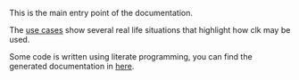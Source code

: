 This is the main entry point of the documentation.

The [use cases](./use_cases) show several real life situations that highlight how clk may be used.

Some code is written using literate programming, you can find the generated documentation in [here](./lp).